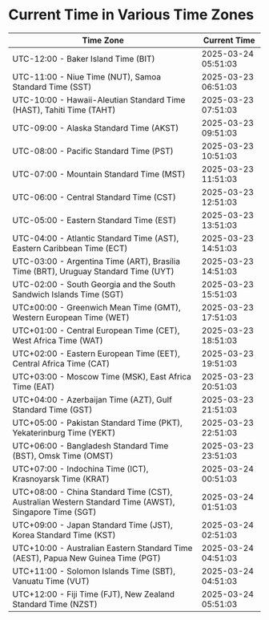 # Current Time in Various Time Zones

| Time Zone | Current Time |
|-----------|--------------|
| UTC-12:00 - Baker Island Time (BIT) | 2025-03-24 05:51:03 |
| UTC-11:00 - Niue Time (NUT), Samoa Standard Time (SST) | 2025-03-23 06:51:03 |
| UTC-10:00 - Hawaii-Aleutian Standard Time (HAST), Tahiti Time (TAHT) | 2025-03-23 07:51:03 |
| UTC-09:00 - Alaska Standard Time (AKST) | 2025-03-23 09:51:03 |
| UTC-08:00 - Pacific Standard Time (PST) | 2025-03-23 10:51:03 |
| UTC-07:00 - Mountain Standard Time (MST) | 2025-03-23 11:51:03 |
| UTC-06:00 - Central Standard Time (CST) | 2025-03-23 12:51:03 |
| UTC-05:00 - Eastern Standard Time (EST) | 2025-03-23 13:51:03 |
| UTC-04:00 - Atlantic Standard Time (AST), Eastern Caribbean Time (ECT) | 2025-03-23 14:51:03 |
| UTC-03:00 - Argentina Time (ART), Brasília Time (BRT), Uruguay Standard Time (UYT) | 2025-03-23 14:51:03 |
| UTC-02:00 - South Georgia and the South Sandwich Islands Time (SGT) | 2025-03-23 15:51:03 |
| UTC±00:00 - Greenwich Mean Time (GMT), Western European Time (WET) | 2025-03-23 17:51:03 |
| UTC+01:00 - Central European Time (CET), West Africa Time (WAT) | 2025-03-23 18:51:03 |
| UTC+02:00 - Eastern European Time (EET), Central Africa Time (CAT) | 2025-03-23 19:51:03 |
| UTC+03:00 - Moscow Time (MSK), East Africa Time (EAT) | 2025-03-23 20:51:03 |
| UTC+04:00 - Azerbaijan Time (AZT), Gulf Standard Time (GST) | 2025-03-23 21:51:03 |
| UTC+05:00 - Pakistan Standard Time (PKT), Yekaterinburg Time (YEKT) | 2025-03-23 22:51:03 |
| UTC+06:00 - Bangladesh Standard Time (BST), Omsk Time (OMST) | 2025-03-23 23:51:03 |
| UTC+07:00 - Indochina Time (ICT), Krasnoyarsk Time (KRAT) | 2025-03-24 00:51:03 |
| UTC+08:00 - China Standard Time (CST), Australian Western Standard Time (AWST), Singapore Time (SGT) | 2025-03-24 01:51:03 |
| UTC+09:00 - Japan Standard Time (JST), Korea Standard Time (KST) | 2025-03-24 02:51:03 |
| UTC+10:00 - Australian Eastern Standard Time (AEST), Papua New Guinea Time (PGT) | 2025-03-24 04:51:03 |
| UTC+11:00 - Solomon Islands Time (SBT), Vanuatu Time (VUT) | 2025-03-24 04:51:03 |
| UTC+12:00 - Fiji Time (FJT), New Zealand Standard Time (NZST) | 2025-03-24 05:51:03 |
